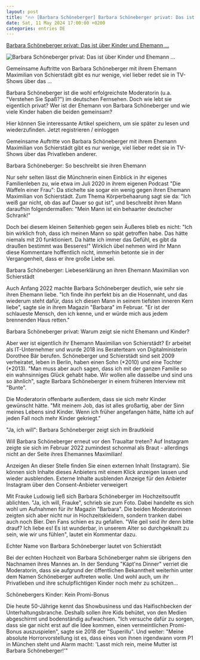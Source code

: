 ```yaml
---
layout: post
title: "🔥🔥 [Barbara Schöneberger] Barbara Schöneberger privat: Das ist über Kinder und Ehemann ..."
date: Sat, 11 May 2024 17:00:00 +0200
categories: entries DE
---
```

[Barbara Schöneberger privat: Das ist über Kinder und Ehemann ...](https://www.abendzeitung-muenchen.de/promis/barbara-schoeneberger-privat-das-ist-ueber-kinder-und-ehemann-bekannt-art-547437)

![Barbara Schöneberger privat: Das ist über Kinder und Ehemann ...](https://www.abendzeitung-muenchen.de/storage/image/3/2/0/6/1006023_default_1ACZQZ_grqHlt.jpg)

Gemeinsame Auftritte von Barbara Schöneberger mit ihrem Ehemann Maximilian von Schierstädt gibt es nur wenige, viel lieber redet sie in TV-Shows über das ...

Barbara Schöneberger ist die wohl erfolgreichste Moderatorin (u.a. "Verstehen Sie Spaß?") im deutschen Fernsehen. Doch wie lebt sie eigentlich privat? Wer ist der Ehemann von Barbara Schöneberger und wie viele Kinder haben die beiden gemeinsam?

Hier können Sie interessante Artikel speichern, um sie später zu lesen und wiederzufinden. Jetzt registrieren / einloggen

Gemeinsame Auftritte von Barbara Schöneberger mit ihrem Ehemann Maximilian von Schierstädt gibt es nur wenige, viel lieber redet sie in TV-Shows über das Privatleben anderer.

Barbara Schöneberger: So beschreibt sie ihren Ehemann

Nur sehr selten lässt die Münchnerin einen Einblick in ihr eigenes Familienleben zu, wie etwa im Juli 2020 in ihrem eigenen Podcast "Die Waffeln einer Frau": Da stichelte sie sogar ein wenig gegen ihren Ehemann Maximilian von Schierstädt. Zum Thema Körperbehaarung sagt sie da: "Ich weiß gar nicht, ob das auf Dauer so gut ist", und beschreibt ihren Mann daraufhin folgendermaßen: "Mein Mann ist ein behaarter deutscher Schrank!"

Doch bei diesem kleinen Seitenhieb gegen sein Äußeres blieb es nicht: "Ich bin wirklich froh, dass ich meinen Mann so spät getroffen habe. Das hätte niemals mit 20 funktioniert. Da hätte ich immer das Gefühl, es gibt da draußen bestimmt was Besseres!" Wirklich übel nehmen wird ihr Mann diese Kommentare hoffentlich nicht, immerhin betonte sie in der Vergangenheit, dass er ihre große Liebe sei.

Barbara Schöneberger: Liebeserklärung an ihren Ehemann Maximilian von Schierstädt

Auch Anfang 2022 machte Barbara Schöneberger deutlich, wie sehr sie ihren Ehemann liebe. "Ich finde ihn perfekt bis an die Hosennaht, und das wiederum steht dafür, dass ich diesen Mann in seinem tiefsten inneren Kern liebe", sagte sie in ihrem Magazin "Barbara" im Februar. "Er ist der schlaueste Mensch, den ich kenne, und er würde mich aus jedem brennenden Haus retten."

Barbara Schöneberger privat: Warum zeigt sie nicht Ehemann und Kinder?

Aber wer ist eigentlich ihr Ehemann Maximilian von Schierstädt? Er arbeitet als IT-Unternehmer und wurde 2018 ins Beraterteam von Digitalministerin Dorothee Bär berufen. Schöneberger und Schierstädt sind seit 2009 verheiratet, leben in Berlin, haben einen Sohn (*2010) und eine Tochter (*2013). "Man muss aber auch sagen, dass ich mit der ganzen Familie so ein wahnsinniges Glück gehabt habe. Wir wollen alle dasselbe und sind uns so ähnlich", sagte Barbara Schöneberger in einem früheren Interview mit "Bunte".

Die Moderatorin offenbarte außerdem, dass sie sich mehr Kinder gewünscht hätte. "Mit meinem Job, das ist alles großartig, aber der Sinn meines Lebens sind Kinder. Wenn ich früher angefangen hätte, hätte ich auf jeden Fall noch mehr Kinder gekriegt."

"Ja, ich will": Barbara Schöneberger zeigt sich im Brautkleid

Will Barbara Schöneberger erneut vor den Traualtar treten? Auf Instagram zeigte sie sich im Februar 2022 zumindest schonmal als Braut - allerdings nicht an der Seite ihres Ehemannes Maximilian!

Anzeigen An dieser Stelle finden Sie einen externen Inhalt (Instagram). Sie können sich Inhalte dieses Anbieters mit einem Klick anzeigen lassen und wieder ausblenden. Externe Inhalte ausblenden Anzeige für den Anbieter Instagram über den Consent-Anbieter verweigert

Mit Frauke Ludowig ließ sich Barbara Schöneberger im Hochzeitsoutfit ablichten. "Ja, ich will, Frauke", schrieb sie zum Foto. Dabei handelte es sich wohl um Aufnahmen für ihr Magazin "Barbara". Die beiden Moderatorinnen zeigten sich aber nicht nur in Hochzeitskleidern, sondern tranken dabei auch noch Bier. Den Fans schien es zu gefallen. "Wie geil seid ihr denn bitte drauf? Ich liebe es! Es ist wunderbar, in unserem Alter so durchgeknallt zu sein, wie wir uns fühlen", lautet ein Kommentar dazu.

Echter Name von Barbara Schöneberger lautet von Schierstädt

Bei der echten Hochzeit von Barbara Schöneberger nahm sie übrigens den Nachnamen ihres Mannes an. In der Sendung "Käpt'ns Dinner" verriet die Moderatorin, dass sie aufgrund der öffentlichen Bekanntheit weiterhin unter dem Namen Schöneberger auftreten wolle. Und wohl auch, um ihr Privatleben und ihre schulpflichtigen Kinder noch mehr zu schützen...

Schönebergers Kinder: Kein Promi-Bonus

Die heute 50-Jährige kennt das Showbusiness und das Haifischbecken der Unterhaltungsbranche. Deshalb sollen ihre Kids behütet, von den Medien abgeschirmt und bodenständig aufwachsen. "Ich versuche dafür zu sorgen, dass sie gar nicht erst auf die Idee kommen, einen vermeintlichen Promi-Bonus auszuspielen", sagte sie 2018 der "Superillu". Und weiter: "Meine absolute Horrorvorstellung ist es, dass eines von ihnen irgendwann vorm P1 in München steht und Alarm macht: 'Lasst mich rein, meine Mutter ist Barbara Schöneberger!'"

